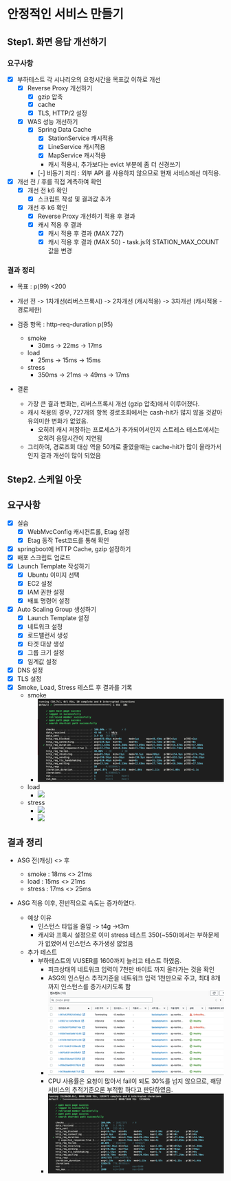# 안정적인 서비스 만들기

## Step1. 화면 응답 개선하기

### 요구사항

- [x] 부하테스트 각 시나리오의 요청시간을 목표값 이하로 개선
  - [x] Reverse Proxy 개선하기
    - [x] gzip 압축
    - [x] cache
    - [x] TLS, HTTP/2 설정
  - [x] WAS 성능 개선하기
    - [x] Spring Data Cache
      - [x] StationService 캐시적용
      - [x] LineService 캐시적용
      - [x] MapService 캐시적용
      - 캐시 적용시, 추가보다는 evict 부분에 좀 더 신경쓰기
    - [-] 비동기 처리 : 외부 API 를 사용하지 않으므로 현재 서비스에선 미적용.
- [x] 개선 전 / 후를 직접 계측하여 확인
  - [x] 개선 전 k6 확인
    - [x] 스크립트 작성 및 결과값 추가
  - [x] 개선 후 k6 확인
    - [x] Reverse Proxy 개선하기 적용 후 결과
    - [x] 캐시 적용 후 결과
      - [x] 캐시 적용 후 결과 (MAX 727)
      - [x] 캐시 적용 후 결과 (MAX 50) - task.js의 STATION_MAX_COUNT 값을 변경

### 결과 정리
- 목표 : p(99) <200

- 개선 전 -> 1차개선(리버스프록시) -> 2차개선 (캐시적용) -> 3차개선 (캐시적용 - 경로제한)
- 검증 항목 : http-req-duration p(95)
  - smoke
    - 30ms -> 22ms -> 17ms
  - load
    - 25ms -> 15ms -> 15ms
  - stress
    - 350ms -> 21ms -> 49ms -> 17ms
- 결론
  - 가장 큰 결과 변화는, 리버스프록시 개선 (gzip 압축)에서 이루어졌다. 
  - 캐시 적용의 경우, 727개의 항목 경로조회에서는 cash-hit가 많지 않을 것같아 유의미한 변화가 없었음.
    - 오히려 캐시 저장하는 프로세스가 추가되어서인지 스트레스 테스트에서는 오히려 응답시간이 지연됨
  - 그리하여, 경로조회 대상 역을 50개로 줄였을때는 cache-hit가 많이 올라가서인지 결과 개선이 많이 되었음


## Step2. 스케일 아웃

## 요구사항
- [x] 실습
  - [x] WebMvcConfig 캐시컨트롤, Etag 설정
  - [x] Etag 동작 Test코드를 통해 확인
- [x] springboot에 HTTP Cache, gzip 설정하기
- [x] 배포 스크립트 업로드
- [x] Launch Template 작성하기
  - [x] Ubuntu 이미지 선택
  - [x] EC2 설정
  - [x] IAM 권한 설정
  - [x] 배포 명령어 설정
- [x] Auto Scaling Group 생성하기
  - [x] Launch Template 설정
  - [x] 네트워크 설정
  - [x] 로드밸런서 생성
  - [x] 타겟 대상 생성
  - [x] 그룹 크기 설정
  - [x] 임계값 설정
- [x] DNS 설정
- [x] TLS 설정
- [x] Smoke, Load, Stress 테스트 후 결과를 기록
  - smoke
    - <img src="/k6/smoke/smoke_asg.png">
  - load
    - <img src="/k6/smoke/load_asg.png">
  - stress
    - <img src="/k6/smoke/stress_asg.png">
    - <img src="/k6/smoke/stress_asg_550.png">
  
  
## 결과 정리

- ASG 전(캐싱) <> 후
  - smoke : 18ms <> 21ms
  - load : 15ms <> 21ms
  - stress : 17ms <> 25ms

- ASG 적용 이후, 전반적으로 속도는 증가하였다. 
  - 예상 이유
    - 인스턴스 타입을 줄임 -> t4g ->t3m
    - 캐시와 프록시 설정으로 이미 stress 테스트 350(~550)에서는 부하문제가 없었어서 인스턴스 추가생성 없었음
  - 추가 테스트
    - 부하테스트의 VUSER를 1600까지 늘리고 테스트 하였음. 
      - 피크상태의 네트워크 입력이 7천만 바이트 까지 올라가는 것을 확인
      - ASG의 인스턴스 추적기준을 네트워크 입력 1천만으로 주고, 최대 8개까지 인스턴스를 증가시키도록 함
      - <img src="./k6/stress/asg_applied.png">
      - CPU 사용률은 요청이 많아서 fail이 되도 30%를 넘지 않으므로, 해당 서비스의 추적기준으론 부적합 하다고 판단하였음.
      - <img src="./k6/stress/stress_asg_1600.png">

